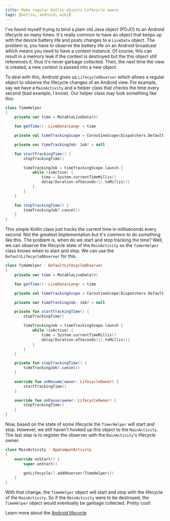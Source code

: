 ```yaml
---
title: Make regular Kotlin objects Lifecycle aware
tags: [kotlin, android, wiki]
---
```


I've found myself trying to bind a plain old Java object (POJO) to an Android lifecycle so many times. It's really common to have an object that keeps up with the device battery life and posts changes to a `LiveData` object. The problem is, you have to observe the battery life on an Android broadcast which means you need to have a context instance. Of course, this can result in a memory leak if the context is destroyed but the this object still references it, thus it's never garbage collected. Then, the next time the view is created, a new context is passed into a new object.

To deal with this, Android gives us `LifecycleObserver` which allows a regular object to observe the lifecycle changes of an Android view. For example, say we have a `MainActivity` and a helper class that checks the time every second (bad example, I know). Our helper class may look something like this:

```kotlin
class TimeHelper
{
    private var time = MutableLiveData(0)

    fun getTime(): LiveData<Long> = time

    private val timeTrackingScope = CoroutineScope(Dispatchers.Default)

    private var timeTrackingJob: Job? = null

    fun startTrackingTime() {
        stopTrackingTime()

        timeTrackingJob = timeTrackingScope.launch {
            while (isActive) {
                time = System.currentTimeMillis()
                delay(Duration.ofSeconds(1).toMillis())
            }
        }
    }

    fun stopTrackingTime() {
        timeTrackingJob?.cancel()
    }
}
```

This simple Kotlin class just tracks the current time in milliseconds every second. Not the greatest implementation but it's common to do something like this. The problem is, when do we start and stop tracking the time? Well, we can observe the lifecycle state of the `MainActivity` so the `TimerHelper` class knows when to start and stop. We can use the `DefaultLifecycleObserver` for this.

```kotlin
class TimeHelper : DefaultLifecycleObserver
{
    private var time = MutableLiveData(0)

    fun getTime(): LiveData<Long> = time

    private val timeTrackingScope = CoroutineScope(Dispatchers.Default)

    private var timeTrackingJob: Job? = null

    private fun startTrackingTime() {
        stopTrackingTime()

        timeTrackingJob = timeTrackingScope.launch {
            while (isActive) {
                time = System.currentTimeMillis()
                delay(Duration.ofSeconds(1).toMillis())
            }
        }
    }

    private fun stopTrackingTime() {
        timeTrackingJob?.cancel()
    }

    override fun onResume(owner: LifecycleOwner) {
        startTrackingTime()
    }

    override fun onPause(owner: LifecycleOwner) {
        stopTrackingTime()
    }
}
```

Now, based on the state of some lifecycle the `TimerHelper` will start and stop. However, we still haven't hooked up this object to the `MainActivity`. The last step is to register the observer with the `MainActivity`'s lifecycle owner.

```kotlin
class MainActivity : AppCompatActivity 
{
    override onStart() {
        super.onStart()

        getLifecycle().addObserver(TimeHelper())
    }
}
```

With that change, the `TimeHelper` object will start and stop with the lifecycle of the `MainActivity`. So if the `MainActivity` were to be destroyed, the `TimeHelper` object would eventually be garbage collected. Pretty cool!

Learn more about the [Android lifecycle](https://developer.android.com/topic/libraries/architecture/lifecycle)

